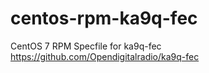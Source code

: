 # centos-rpm-ka9q-fec
CentOS 7 RPM Specfile for ka9q-fec https://github.com/Opendigitalradio/ka9q-fec
